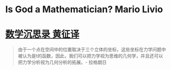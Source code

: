 # Is God a Mathematician? Mario Livio

# [数学沉思录 黄征译](https://book.douban.com/subject/4904722/)

> 由于一个点在空间中的位置取决于三个立体的坐标，这些坐标在力学问题中被认为是t的函数，因此，我们可以把力学视为思维的几何学，并且还可以把力学分析视为几何分析的拓展。- 拉格朗日
